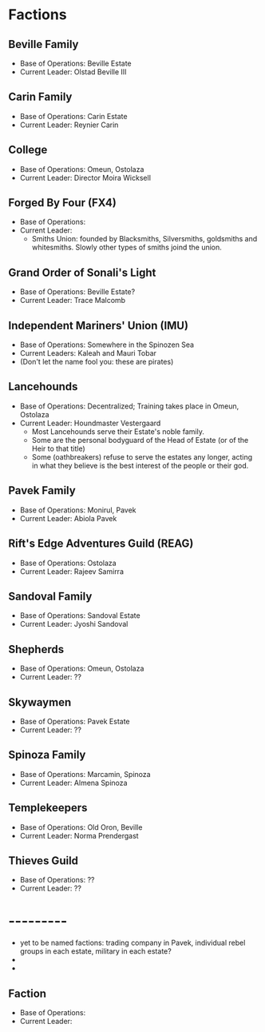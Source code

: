 # Factions

## Beville Family
 - Base of Operations: Beville Estate
 - Current Leader: Olstad Beville III

## Carin Family
 - Base of Operations: Carin Estate
 - Current Leader: Reynier Carin

## College
 - Base of Operations: Omeun, Ostolaza
 - Current Leader: Director Moira Wicksell

## Forged By Four (FX4)
 - Base of Operations: 
 - Current Leader: 
      - Smiths Union: founded by Blacksmiths, Silversmiths, goldsmiths and whitesmiths. Slowly other types of smiths joind the union.

## Grand Order of Sonali's Light
 - Base of Operations: Beville Estate?
 - Current Leader: Trace Malcomb

## Independent Mariners' Union (IMU)
 - Base of Operations: Somewhere in the Spinozen Sea
 - Current Leaders: Kaleah and Mauri Tobar
 - (Don't let the name fool you: these are pirates)

## Lancehounds
 - Base of Operations: Decentralized; Training takes place in Omeun, Ostolaza
 - Current Leader: Houndmaster Vestergaard
     - Most Lancehounds serve their Estate's noble family.
     - Some are the personal bodyguard of the Head of Estate (or of the Heir to that title)
     - Some (oathbreakers) refuse to serve the estates any longer, acting in what they believe is the best interest of the people or their god.

## Pavek Family
 - Base of Operations: Monirul, Pavek 
 - Current Leader: Abiola Pavek

## Rift's Edge Adventures Guild (REAG)
 - Base of Operations: Ostolaza
 - Current Leader: Rajeev Samirra

## Sandoval Family
 - Base of Operations: Sandoval Estate
 - Current Leader: Jyoshi Sandoval

## Shepherds
 - Base of Operations: Omeun, Ostolaza
 - Current Leader: ??

## Skywaymen
 - Base of Operations: Pavek Estate
 - Current Leader: ??

## Spinoza Family
 - Base of Operations: Marcamin, Spinoza
 - Current Leader: Almena Spinoza

## Templekeepers
 - Base of Operations: Old Oron, Beville
 - Current Leader: Norma Prendergast

## Thieves Guild
 - Base of Operations: ??
 - Current Leader: ??


# ---------

- yet to be named factions: trading company in Pavek, individual rebel groups in each estate, military in each estate?
-
-


## Faction
 - Base of Operations: 
 - Current Leader: 

